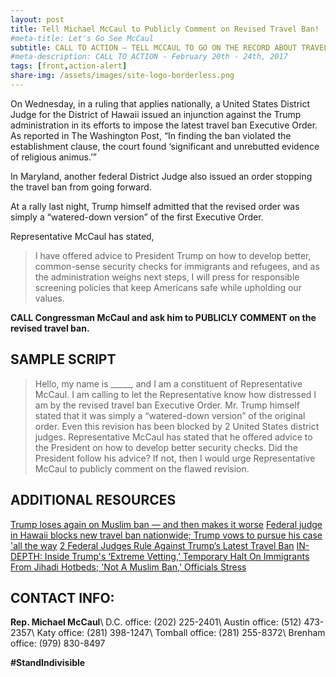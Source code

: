 ```yaml
---
layout: post
title: Tell Michael McCaul to Publicly Comment on Revised Travel Ban!
#meta-title: Let's Go See McCaul
subtitle: CALL TO ACTION – TELL MCCAUL TO GO ON THE RECORD ABOUT TRAVEL BAN ORDER!
#meta-description: CALL TO ACTION - February 20th - 24th, 2017
tags: [front,action-alert]
share-img: /assets/images/site-logo-borderless.png
---
```

On Wednesday, in a ruling that applies nationally, a United States District Judge for the District of Hawaii issued an injunction against the Trump administration in its efforts to impose the latest travel ban Executive Order. As reported in The Washington Post, “In finding the ban violated the establishment clause, the court found ‘significant and unrebutted evidence of religious animus.’”

In Maryland, another federal District Judge also issued an order stopping the travel ban from going forward.

At a rally last night, Trump himself admitted that the revised order was simply a “watered-down version” of the first Executive Order.

Representative McCaul has stated,

>I have offered advice to President Trump on how to develop better, common-sense security checks for immigrants and refugees, and as the administration weighs next steps, I will press for responsible screening policies that keep Americans safe while upholding our values.

**CALL Congressman McCaul and ask him to PUBLICLY COMMENT on the revised travel ban.**

## SAMPLE SCRIPT
>Hello, my name is &#95;&#95;&#95;&#95;&#95;, and I am a constituent of Representative McCaul. I am calling to let the Representative know how distressed I am by the revised travel ban Executive Order. Mr. Trump himself stated that it was simply a “watered-down version” of the original order. Even this revision has been blocked by 2 United States district judges. Representative McCaul has stated that he offered advice to the President on how to develop better security checks. Did the President follow his advice? If not, then I would urge Representative McCaul to publicly comment on the flawed revision.

## ADDITIONAL RESOURCES
[Trump loses again on Muslim ban — and then makes it worse](https://www.washingtonpost.com/blogs/right-turn/wp/2017/03/16/trump-loses-again-on-muslim-ban-and-then-makes-it-worse/?utm_term=.946e925cab4b)
[Federal judge in Hawaii blocks new travel ban nationwide; Trump vows to pursue his case 'all the way](http://www.latimes.com/nation/la-na-travel-ban-court-20170315-story.html)
[2 Federal Judges Rule Against Trump’s Latest Travel Ban](https://www.nytimes.com/2017/03/15/us/politics/trump-travel-ban.html?_r=0)
[IN-DEPTH: Inside Trump's ‘Extreme Vetting,’ Temporary Halt On Immigrants From Jihadi Hotbeds; 'Not A Muslim Ban,' Officials Stress](http://www.hstoday.us/industry-news/general/single-article/in-depth-inside-trump-s-extreme-vetting-temporary-halt-on-immigrants-from-jihadi-hotbeds-not-a-muslim-ban-officials-stress/44701c1e32735855ef4c81f2b0716a87.html)

## CONTACT INFO:

**Rep. Michael McCaul**\\
D.C. office: (202) 225-2401\\
Austin office: (512) 473-2357\\
Katy office: (281) 398-1247\\
Tomball office: (281) 255-8372\\
Brenham office: (979) 830-8497

**#StandIndivisible**
